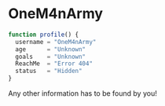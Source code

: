 # OneM4nArmy

```js
function profile() {
  username = "OneM4nArmy"
  age      = "Unknown"
  goals    = "Unknown"
  ReachMe  = "Error 404"
  status   = "Hidden"
}
```
Any other information has to be found by you!